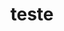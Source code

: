---
title: teste
cover: /assets/uploads/1.jpg
publishDate: 2022 03 14 9:3:4
published: false
galleryImages:
  - image: /assets/uploads/100_banner_braga.png
    description: Seating
    credito: Hoopers
---